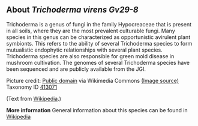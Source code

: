 **About *Trichoderma virens Gv29-8***
-------------------------
Trichoderma is a genus of fungi in the family Hypocreaceae that is 
present in all soils, where they are the most prevalent culturable 
fungi. Many species in this genus can be characterized as 
opportunistic avirulent plant symbionts. This refers to the ability of 
several Trichoderma species to form mutualistic endophytic 
relationships with several plant species. Trichoderma species are also 
responsible for green mold disease in mushroom cultivation. The 
genomes of several Trichoderma species have been sequenced and are 
publicly available from the JGI.


Picture credit: [Public domain](https://commons.wikimedia.org/wiki/Main_Page) via Wikimedia Commons [(Image source)](https://en.wikipedia.org/wiki/File:Trichoderma_harzianum.jpg)
Taxonomy ID [413071](https://www.uniprot.org/taxonomy/413071)

(Text from [Wikipedia](https://en.wikipedia.org/).)

**More information**
General information about this species can be found in [Wikipedia](https://en.wikipedia.org/wiki/Trichoderma)
